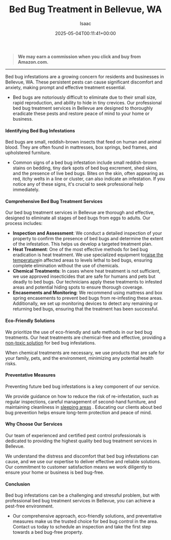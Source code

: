 ﻿---
author: Isaac
layout: post
title: Bed Bug Treatment in Bellevue, WA
date: '2025-05-04T00:11:41+00:00'
categories:
- Bed Bugs
- Bellevue
- Guide
tags: []
slug: /bed-bug-treatment-in-bellevue-wa/
lastmod: 2025-05-07T12:21:23+03:00
---
> **We may earn a commission when you click and buy from Amazon.com.**
>

---
Bed bug infestations are a growing concern for residents and businesses in Bellevue, WA. These persistent pests can cause significant discomfort and anxiety, making prompt and effective treatment essential.
- Bed bugs are notoriously difficult to eliminate due to their small size, rapid reproduction, and ability to hide in tiny crevices.
Our professional bed bug treatment services in Bellevue are designed to thoroughly eradicate these pests and restore peace of mind to your home or business.
#### Identifying Bed Bug Infestations
Bed bugs are small, reddish-brown insects that feed on human and animal blood. They are often found in mattresses, box springs, bed frames, and upholstered furniture.
- Common signs of a bed bug infestation include small reddish-brown stains on bedding, tiny dark spots of bed bug excrement, shed skins, and the presence of live bed bugs.
Bites on the skin, often appearing as red, itchy welts in a line or cluster, can also indicate an infestation. If you notice any of these signs, it's crucial to seek professional help immediately.
#### Comprehensive Bed Bug Treatment Services
Our bed bug treatment services in Bellevue are thorough and effective, designed to eliminate all stages of bed bugs from eggs to adults. Our process includes:
- **Inspection and Assessment**: We conduct a detailed inspection of your property to confirm the presence of bed bugs and determine the extent of the infestation. This helps us develop a targeted treatment plan.
- **Heat Treatment**: One of the most effective methods for bed bug eradication is heat treatment. We use specialized equipment to[raise the temperature](https://pestpolicy.com/best-bed-bug-heaters/)in affected areas to levels lethal to bed bugs, ensuring complete elimination without the use of chemicals.
- **Chemical Treatments**: In cases where heat treatment is not sufficient, we use approved insecticides that are safe for humans and pets but deadly to bed bugs. Our technicians apply these treatments to infested areas and potential hiding spots to ensure thorough coverage.
- **Encasements and Monitoring**: We recommend using mattress and box spring encasements to prevent bed bugs from re-infesting these areas. Additionally, we set up monitoring devices to detect any remaining or returning bed bugs, ensuring that the treatment has been successful.
#### Eco-Friendly Solutions
We prioritize the use of eco-friendly and safe methods in our bed bug treatments. Our heat treatments are chemical-free and effective, providing a
[non-toxic solution](https://pestpolicy.com/best-bed-bug-traps/)
for bed bug infestations.

When chemical treatments are necessary, we use products that are safe for your family, pets, and the environment, minimizing any potential health risks.
#### Preventative Measures
Preventing future bed bug infestations is a key component of our service.

We provide guidance on how to reduce the risk of re-infestation, such as regular inspections, careful management of second-hand furniture, and maintaining cleanliness in
[sleeping areas](https://pestpolicy.com/best-bed-bug-mattress-encasements/)
. Educating our clients about bed bug prevention helps ensure long-term protection and peace of mind.
#### Why Choose Our Services
Our team of experienced and certified pest control professionals is dedicated to providing the highest quality bed bug treatment services in Bellevue.

We understand the distress and discomfort that bed bug infestations can cause, and we use our expertise to deliver effective and reliable solutions. Our commitment to customer satisfaction means we work diligently to ensure your home or business is bed bug-free.
#### Conclusion
Bed bug infestations can be a challenging and stressful problem, but with professional bed bug treatment services in Bellevue, you can achieve a pest-free environment.
- Our comprehensive approach, eco-friendly solutions, and preventative measures make us the trusted choice for bed bug control in the area.
Contact us today to schedule an inspection and take the first step towards a bed bug-free property.